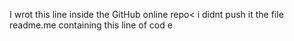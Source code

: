I wrot this line inside the GitHub online repo< i didnt push it the file readme.me containing this line of cod e
